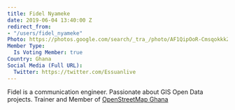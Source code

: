 ```yaml
---
title: Fidel Nyameke
date: 2019-06-04 13:40:00 Z
redirect_from:
- "/users/fidel_nyameke"
Photo: https://photos.google.com/search/_tra_/photo/AF1QipOoR-CmsqokkkZrnhNTaPXbDwVUkPBgSxc2ibgC
Member Type:
  Is Voting Member: true
Country: Ghana
Social Media (Full URL):
  Twitter: https://twitter.com/Essuanlive
---
```

<p>Fidel is a communication engineer. Passionate about GIS Open Data projects. Trainer and Member of <a title="osmghana" href="https://osmghana.org/" target="_blank">OpenStreetMap Ghana</a></p>

